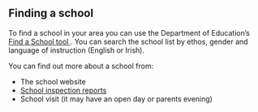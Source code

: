##  Finding a school

To find a school in your area you can use the Department of Education’s [ Find
a School tool ](https://www.gov.ie/en/service/find-a-school/) . You can search
the school list by ethos, gender and language of instruction (English or
Irish).

You can find out more about a school from:

  * The school website 
  * [ School inspection reports ](https://www.gov.ie/en/school-reports/)
  * School visit (it may have an open day or parents evening) 
